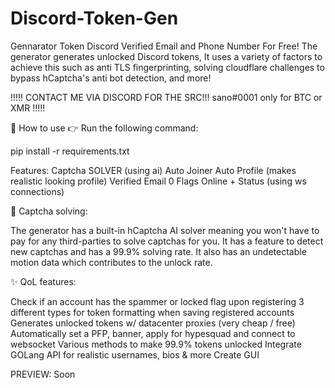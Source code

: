 # Discord-Token-Gen
Gennarator Token Discord Verified Email and Phone Number For Free!
The generator generates unlocked Discord tokens, It uses a variety of factors to achieve this such as anti TLS fingerprinting, solving cloudflare challenges to bypass hCaptcha's anti bot detection, and more!

!!!!! CONTACT ME VIA DISCORD FOR THE SRC!!! sano#0001 
only for BTC or XMR !!!!!

🔧 How to use 👉 Run the following command:

pip install -r requirements.txt

Features: Captcha SOLVER (using ai) Auto Joiner Auto Profile (makes realistic looking profile) Verified Email 0 Flags Online + Status (using ws connections)

🤖 Captcha solving:

The generator has a built-in hCaptcha AI solver meaning you won't have to pay for any third-parties to solve captchas for you. It has a feature to detect new captchas and has a 99.9% solving rate. It also has an undetectable motion data which contributes to the unlock rate.

✨ QoL features:

Check if an account has the spammer or locked flag upon registering 3 different types for token formatting when saving registered accounts Generates unlocked tokens w/ datacenter proxies (very cheap / free) Automatically set a PFP, banner, apply for hypesquad and connect to websocket Various methods to make 99.9% tokens unlocked Integrate GOLang API for realistic usernames, bios & more Create GUI

PREVIEW: Soon
